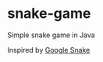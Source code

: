 snake-game
===========================
Simple snake game in Java

Inspired by [Google Snake](https://www.google.com/search?q=snake)
